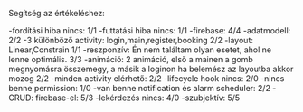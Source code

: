 Segítség az értékeléshez:

-fordítási hiba nincs: 1/1 
-futtatási hiba nincs: 1/1 
-firebase: 4/4 
-adatmodell: 2/2 
-3 különböző activity: login,main,register,booking 2/2 
-layout: Linear,Constrain 1/1 
-reszponzív: Én nem találtam olyan esetet, ahol ne lenne optimális. 3/3 
-animáció: 2 animáció, első a mainen a gomb megnyomásra összemegy, a másik a loginon ha belemész az layoutba akkor mozog 2/2 
-minden activity elérhető: 2/2 
-lifecycle hook nincs: 2/0 
-nincs benne permission: 1/0 
-van benne notification és alarm scheduler: 2/2 
-CRUD: firebase-el: 5/3 
-lekérdezés nincs: 4/0 
-szubjektív: 5/5 
